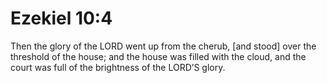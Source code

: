 # Ezekiel 10:4

Then the glory of the LORD went up from the cherub, [and stood] over the threshold of the house; and the house was filled with the cloud, and the court was full of the brightness of the LORD’S glory.
